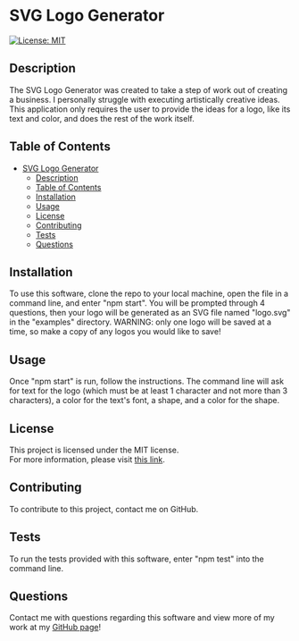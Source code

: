 # SVG Logo Generator
[![License: MIT](https://img.shields.io/badge/License-MIT-yellow.svg)](https://opensource.org/licenses/MIT)
## Description
The SVG Logo Generator was created to take a step of work out of creating a business. I personally struggle with executing artistically creative ideas. This application only requires the user to provide the ideas for a logo, like its text and color, and does the rest of the work itself.

## Table of Contents
- [SVG Logo Generator](#svg-logo-generator)
  - [Description](#description)
  - [Table of Contents](#table-of-contents)
  - [Installation](#installation)
  - [Usage](#usage)
  - [License](#license)
  - [Contributing](#contributing)
  - [Tests](#tests)
  - [Questions](#questions)

## Installation
To use this software, clone the repo to your local machine, open the file in a command line, and enter "npm start". You will be prompted through 4 questions, then your logo will be generated as an SVG file named "logo.svg" in the "examples" directory. WARNING: only one logo will be saved at a time, so make a copy of any logos you would like to save!

## Usage
Once "npm start" is run, follow the instructions. The command line will ask for text for the logo (which must be at least 1 character and not more than 3 characters), a color for the text's font, a shape, and a color for the shape.

## License
This project is licensed under the MIT license.  
For more information, please visit [this link](https://opensource.org/licenses/MIT).

## Contributing
To contribute to this project, contact me on GitHub.

## Tests
To run the tests provided with this software, enter "npm test" into the command line.

## Questions
Contact me with questions regarding this software and view more of my work at my [GitHub page](https://github.com/jmcavaddy)!
